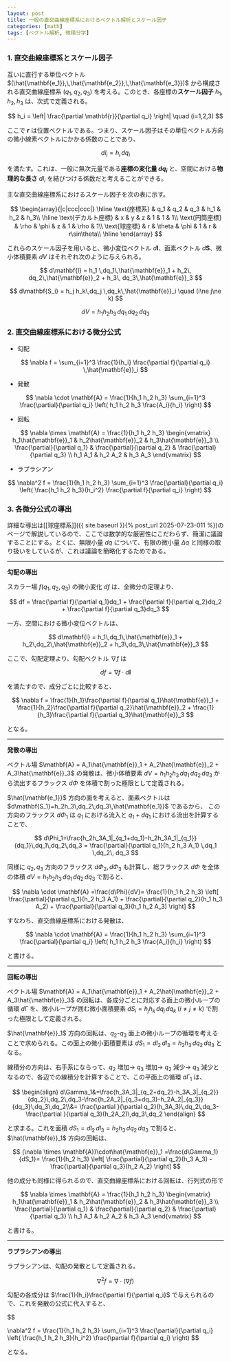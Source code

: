 ```yaml
---
layout: post
title: 一般の直交曲線座標系におけるベクトル解析とスケール因子
categories: [math]
tags: [ベクトル解析, 微積分学]
---
```


### 1. 直交曲線座標系とスケール因子

互いに直行する単位ベクトル $(\hat{\mathbf{e_1}},\,\hat{\mathbf{e_2}},\,\hat{\mathbf{e_3}})$ から構成される直交曲線座標系 $(q_1, q_2, q_3)$ を考える。このとき、各座標の**スケール因子** $h_1, h_2, h_3$ は、次式で定義される。

$$
h_i = \left| \frac{\partial \mathbf{r}}{\partial q_i} \right| \quad (i=1,2,3)
$$

ここで $\mathbf{r}$ は位置ベクトルである。つまり、スケール因子はその単位ベクトル方向の微小線素ベクトルにかかる係数のことであり、

$$
dl_i=h_i\,dq_i
$$

を満たす。これは、一般に無次元量である**座標の変化量 $dq_i$** と、空間における**物理的な長さ** $dl_i$ を結びつける係数だと考えることができる。

主な直交曲線座標系におけるスケール因子を次の表に示す。

$$
\begin{array}{|c|ccc|ccc|}
\hline
\text{座標系} & q_1 & q_2 & q_3 & h_1 & h_2 & h_3\\
\hline
\text{デカルト座標} & x & y & z & 1 & 1 & 1\\
\text{円筒座標} & \rho & \phi & z & 1 & \rho & 1\\
\text{球座標} & r & \theta & \phi & 1 & r & r\sin\theta\\
\hline
\end{array}
$$

これらのスケール因子を用いると、微小変位ベクトル $d\mathbf{l}$、面素ベクトル $d\mathbf{S}$、微小体積要素 $dV$ はそれぞれ次のように与えられる。

$$
d\mathbf{l} = h_1 \,dq_1\,\hat{\mathbf{e}}_1 + h_2\, dq_2\,\hat{\mathbf{e}}_2 + h_3\, dq_3\,\hat{\mathbf{e}}_3
$$

$$
d\mathbf{S_i} = h_j h_k\,dq_j \,dq_k\,\hat{\mathbf{e}}_i \quad (i\ne j\ne k)
$$

$$
dV = h_1 h_2 h_3\,dq_1 \,dq_2\, dq_3
$$



### 2. 直交曲線座標系における微分公式

- 勾配

$$
\nabla f = \sum_{i=1}^3 \frac{1}{h_i} \frac{\partial f}{\partial q_i} \,\hat{\mathbf{e}}_i
$$

- 発散

$$
\nabla \cdot \mathbf{A} = \frac{1}{h_1 h_2 h_3} \sum_{i=1}^3 \frac{\partial}{\partial q_i} \left( h_1 h_2 h_3 \frac{A_i}{h_i} \right)
$$

- 回転

$$
\nabla \times \mathbf{A} = \frac{1}{h_1 h_2 h_3}
\begin{vmatrix}
h_1\hat{\mathbf{e}}_1 & h_2\hat{\mathbf{e}}_2 & h_3\hat{\mathbf{e}}_3 \\
\frac{\partial}{\partial q_1} & \frac{\partial}{\partial q_2} & \frac{\partial}{\partial q_3} \\
h_1 A_1 & h_2 A_2 & h_3 A_3
\end{vmatrix}
$$

- ラプラシアン

$$
\nabla^2 f = \frac{1}{h_1 h_2 h_3} \sum_{i=1}^3 \frac{\partial}{\partial q_i} \left( \frac{h_1 h_2 h_3}{h_i^2} \frac{\partial f}{\partial q_i} \right)
$$



### 3. 各微分公式の導出

詳細な導出は[[球座標系]]({{ site.baseurl }}{% post_url 2025-07-23-011 %})のページで解説しているので、ここでは数学的な厳密性にこだわらず、簡潔に議論することにする。とくに、無限小量 $dq$ について、有限の微小量 $\Delta q$ と同様の取り扱いをしているが、これは議論を簡略化するためである。

___

**勾配の導出**

スカラー場 $f(q_1, q_2, q_3)$ の微小変化 $df$ は、全微分の定理より、

$$
df = \frac{\partial f}{\partial q_1}dq_1 + \frac{\partial f}{\partial q_2}dq_2 + \frac{\partial f}{\partial q_3}dq_3
$$

一方、空間における微小変位ベクトルは、

$$
d\mathbf{l} = h_1\,dq_1\,\hat{\mathbf{e}}_1 + h_2\,dq_2\,\hat{\mathbf{e}}_2 + h_3\,dq_3\,\hat{\mathbf{e}}_3
$$

ここで、勾配定理より、勾配ベクトル $\nabla f$ は

$$
df = \nabla f \cdot d\mathbf{l}
$$

を満たすので、成分ごとに比較すると、

$$
\nabla f = \frac{1}{h_1}\frac{\partial f}{\partial q_1}\hat{\mathbf{e}}_1 + \frac{1}{h_2}\frac{\partial f}{\partial q_2}\hat{\mathbf{e}}_2 + \frac{1}{h_3}\frac{\partial f}{\partial q_3}\hat{\mathbf{e}}_3
$$

となる。

___

**発散の導出**

ベクトル場 $\mathbf{A} = A_1\hat{\mathbf{e}}_1 + A_2\hat{\mathbf{e}}_2 + A_3\hat{\mathbf{e}}_3$ の発散は、微小体積要素 $dV = h_1 h_2 h_3\,dq_1 \,dq_2\, dq_3$ から流出するフラックス $d\Phi$ を体積で割った極限として定義される。

$\hat{\mathbf{e_1}}$ 方向の面を考えると、面素ベクトルは $d\mathbf{S_1}=h_2h_3\,dq_2\,dq_3\,\hat{\mathbf{e_1}}$ であるから、 この方向のフラックス $d\Phi_1$ は $q_1$ における流入と $q_1+dq_1$ における流出を計算することで、

$$
d\Phi_1=\frac{h_2h_3A_1|_{q_1+dq_1}-h_2h_3A_1|_{q_1}}{dq_1}\,dq_1\,dq_2\,dq_3
= \frac{\partial}{\partial q_1}(h_2 h_3 A_1) \,dq_1 \,dq_2\, dq_3
$$

同様に $q_2, \,q_3$ 方向のフラックス $d\Phi_2,\,d\Phi_3$ も計算し、総フラックス $d\Phi$ を全体の体積 $dV = h_1 h_2 h_3\,dq_1 \,dq_2\, dq_3$ で割ると、

$$
\nabla \cdot \mathbf{A} =\frac{d\Phi}{dV}= \frac{1}{h_1 h_2 h_3} \left[
\frac{\partial}{\partial q_1}(h_2 h_3 A_1) +
\frac{\partial}{\partial q_2}(h_1 h_3 A_2) +
\frac{\partial}{\partial q_3}(h_1 h_2 A_3)
\right]
$$

すなわち、直交曲線座標系における発散は、

$$
\nabla \cdot \mathbf{A} = \frac{1}{h_1 h_2 h_3} \sum_{i=1}^3 \frac{\partial}{\partial q_i} \left( h_1 h_2 h_3 \frac{A_i}{h_i} \right)
$$

と書ける。

___

**回転の導出**

ベクトル場 $\mathbf{A} = A_1\hat{\mathbf{e}}_1 + A_2\hat{\mathbf{e}}_2 + A_3\hat{\mathbf{e}}_3$ の回転は、各成分ごとに対応する面上の微小ループの循環 $d\Gamma$ を、微小ループが囲む微小面積要素 $dS_i=h_jh_k\,dq_j\,dq_k\; (i\ne j\ne k)$ で割った極限として定義される。

$\hat{\mathbf{e}}_1$ 方向の回転は、$q_2$-$q_3$ 面上の微小ループの循環を考えることで求められる。この面上の微小面積要素は $dS_1=dl_2\,dl_3=h_2h_3\,dq_2\,dq_3$ となる。

線積分の方向は、右手系にならって、$q_2$ 増加→ $q_3$ 増加→ $q_2$ 減少→ $q_3$ 減少となるので、各辺での線積分を計算することで、この平面上の循環 $d\Gamma _1$ は、

$$
\begin{align}
d\Gamma_1&=\frac{h_3A_3|_{q_2+dq_2}-h_3A_3|_{q_2}}{dq_2}\,dq_2\,dq_3-\frac{h_2A_2|_{q_3+dq_3}-h_2A_2|_{q_3}}{dq_3}\,dq_3\,dq_2\\&=
\frac{\partial }{\partial q_2}(h_3A_3)\,dq_2\,dq_3-\frac{\partial }{\partial q_3}(h_2A_2)\,dq_3\,dq_2
\end{align}
$$

と求まる。これを面積 $dS_1=dl_2\,dl_3=h_2h_3\,dq_2\,dq_3$ で割ると、$\hat{\mathbf{e}}_1$ 方向の回転は、

$$
(\nabla \times \mathbf{A})\cdot\hat{\mathbf{e}}_1  =\frac{d\Gamma_1}{dS_1}= \frac{1}{h_2 h_3} \left[
\frac{\partial}{\partial q_2}(h_3 A_3) - \frac{\partial}{\partial q_3}(h_2 A_2)
\right]
$$

他の成分も同様に得られるので、直交曲線座標系における回転は、行列式の形で

$$
\nabla \times \mathbf{A} = \frac{1}{h_1 h_2 h_3}
\begin{vmatrix}
h_1\hat{\mathbf{e}}_1 & h_2\hat{\mathbf{e}}_2 & h_3\hat{\mathbf{e}}_3 \\
\frac{\partial}{\partial q_1} & \frac{\partial}{\partial q_2} & \frac{\partial}{\partial q_3} \\
h_1 A_1 & h_2 A_2 & h_3 A_3
\end{vmatrix}
$$

と書ける。

___

**ラプラシアンの導出**

ラプラシアンは、勾配の発散として定義される。

$$
\nabla^2 f = \nabla \cdot (\nabla f)
$$

勾配の各成分は $\frac{1}{h_i}\frac{\partial f}{\partial q_i}$ で与えられるので、これを発散の公式に代入すると、

$$

\nabla^2 f = \frac{1}{h_1 h_2 h_3} \sum_{i=1}^3 \frac{\partial}{\partial q_i} \left( \frac{h_1 h_2 h_3}{h_i^2} \frac{\partial f}{\partial q_i} \right)
$$

となる。
